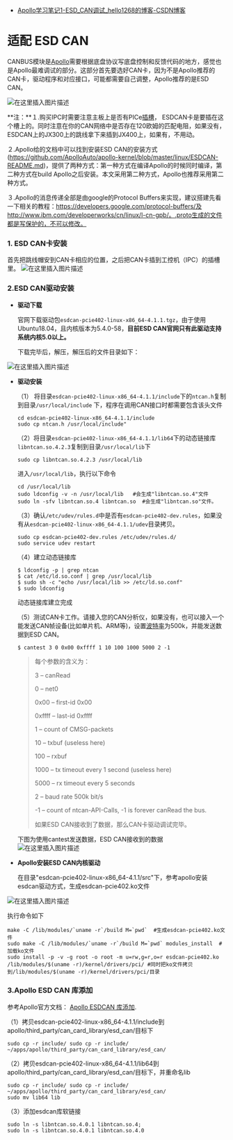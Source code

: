 - [Apollo学习笔记1-ESD_CAN调试_hello1268的博客-CSDN博客](https://blog.csdn.net/hello1268/article/details/113704449)

# 适配 ESD CAN

CANBUS模块是[Apollo](https://so.csdn.net/so/search?q=Apollo&spm=1001.2101.3001.7020)需要根据底盘协议写底盘控制和反馈代码的地方，感觉也是Apollo最难调试的部分。这部分首先要选好CAN卡，因为不是Apollo推荐的CAN卡，驱动程序和对应接口，可能都需要自己调整，Apollo推荐的是ESD CAN。

![在这里插入图片描述](https://img-blog.csdnimg.cn/20210205214908940.png#pic_center)

**注：**１.购买IPC时需要注意主板上是否有PICe[插槽](https://so.csdn.net/so/search?q=插槽&spm=1001.2101.3001.7020)， ESDCAN卡是要插在这个槽上的。同时注意在你的CAN网络中是否存在120欧姆的匹配电阻，如果没有，ESDCAN上的JX300上的跳线拿下来插到JX400上，如果有，不用动。

 ２.Apollo给的文档中可以找到安装ESD CAN的安装方式(https://github.com/ApolloAuto/apollo-kernel/blob/master/linux/ESDCAN-README.md)，提供了两种方式：第一种方式在编译Apollo的时候同时编译，第二种方式在build Apollo之后安装。本文采用第二种方式，Apollo也推荐采用第二种方式。

 ３.Apollo的消息传递全部是由google的Protocol Buffers来实现，建议搭建先看一下相关的教程：https://developers.google.com/protocol-buffers/及http://www.ibm.com/developerworks/cn/linux/l-cn-gpb/。.proto生成的文件都是写保护的，不可以修改。

### 1. ESD CAN卡安装

首先把跳线帽安到CAN卡相应的位置，之后把CAN卡插到工控机（IPC）的插槽里。
![在这里插入图片描述](https://img-blog.csdnimg.cn/20210205215012194.png?x-oss-process=image/watermark,type_ZmFuZ3poZW5naGVpdGk,shadow_10,text_aHR0cHM6Ly9ibG9nLmNzZG4ubmV0L2hlbGxvMTI2OA==,size_16,color_FFFFFF,t_70#pic_center)

### 2.ESD CAN驱动安装

- **驱动下载**

  官网下载驱动包`esdcan-pcie402-linux-x86_64-4.1.1.tgz`，由于使用Ubuntu18.04，且内核版本为5.4.0-58，**目前ESD CAN官网只有此驱动支持系统内核5.0以上。**

  下载完毕后，解压，解压后的文件目录如下：

![在这里插入图片描述](https://img-blog.csdnimg.cn/20210205215138986.png?x-oss-process=image/watermark,type_ZmFuZ3poZW5naGVpdGk,shadow_10,text_aHR0cHM6Ly9ibG9nLmNzZG4ubmV0L2hlbGxvMTI2OA==,size_16,color_FFFFFF,t_70#pic_center)

- **驱动安装**

  （1） 将目录`esdcan-pcie402-linux-x86_64-4.1.1/include`下的`ntcan.h`复制到目录`/usr/local/include` 下，程序在调用CAN接口时都需要包含该头文件

  ```shell
  cd esdcan-pcie402-linux-x86_64-4.1.1/include
  sudo cp ntcan.h /usr/local/include"
  ```

  （2）将目录`esdcan-pcie402-linux-x86_64-4.1.1/lib64`下的动态链接库`libntcan.so.4.2.3`复制到目录`/usr/local/lib`下

  ```shell
  sudo cp libntcan.so.4.2.3 /usr/local/lib
  ```

  进入`/usr/local/lib`，执行以下命令

  ```shell
  cd /usr/local/lib
  sudo ldconfig -v -n /usr/local/lib   #会生成"libntcan.so.4"文件
  sudo ln -sfv libntcan.so.4 libntcan.so  #会生成"libntcan.so"文件。
  ```

  （3）确认`/etc/udev/rules.d`中是否有`esdcan-pcie402-dev.rules`，如果没有从`esdcan-pcie402-linux-x86_64-4.1.1/udev`目录拷贝。

  ```shell
  sudo cp esdcan-pcie402-dev.rules /etc/udev/rules.d/
  sudo service udev restart
  ```

  （4）建立动态链接库

  ```shell
  $ ldconfig -p | grep ntcan
  $ cat /etc/ld.so.conf | grep /usr/local/lib
  $ sudo sh -c "echo /usr/local/lib >> /etc/ld.so.conf"
  $ sudo ldconfig
  ```

  动态链接库建立完成

  （5）测试CAN卡工作。请接入您的CAN分析仪，如果没有，也可以接入一个能发送CAN帧设备(比如单片机、ARM等)，设置[波特率](https://so.csdn.net/so/search?q=波特率&spm=1001.2101.3001.7020)为500k，并能发送数据到ESD CAN。

  ```shell
  $ cantest 3 0 0x00 0xffff 1 10 100 1000 5000 2 -1
  ```

  > 每个参数的含义为：
  >
  > 3 – canRead
  >
  > 0 – net0
  >
  > 0x00 – first-id 0x00
  >
  > 0xffff – last-id 0xffff
  >
  > 1 – count of CMSG-packets
  >
  > 10 – txbuf (useless here)
  >
  > 100 – rxbuf
  >
  > 1000 – tx timeout every 1 second (useless here)
  >
  > 5000 – rx timeout every 5 seconds
  >
  > 2 – baud rate 500k bit/s
  >
  > -1 – count of ntcan-API-Calls, -1 is forever canRead the bus.
  >
  > 如果ESD CAN接收到了数据，那么CAN卡驱动调试完毕。

  下图为使用cantest发送数据，ESD CAN接收到的数据
  ![在这里插入图片描述](https://img-blog.csdnimg.cn/20210205215350430.png?x-oss-process=image/watermark,type_ZmFuZ3poZW5naGVpdGk,shadow_10,text_aHR0cHM6Ly9ibG9nLmNzZG4ubmV0L2hlbGxvMTI2OA==,size_16,color_FFFFFF,t_70#pic_center)

- **Apollo安装ESD CAN内核驱动**

  在目录"esdcan-pcie402-linux-x86_64-4.1.1/src"下，参考apollo安装esdcan驱动方式，生成esdcan-pcie402.ko文件

![在这里插入图片描述](https://img-blog.csdnimg.cn/20210205215427933.png?x-oss-process=image/watermark,type_ZmFuZ3poZW5naGVpdGk,shadow_10,text_aHR0cHM6Ly9ibG9nLmNzZG4ubmV0L2hlbGxvMTI2OA==,size_16,color_FFFFFF,t_70#pic_center)

执行命令如下

```shell
make -C /lib/modules/`uname -r`/build M=`pwd`  #生成esdcan-pcie402.ko文件
sudo make -C /lib/modules/`uname -r`/build M=`pwd` modules_install  #加载ko文件
sudo install -p -v -g root -o root -m u=rw,g=r,o=r esdcan-pcie402.ko /lib/modules/$(uname -r)/kernel/drivers/pci/ #同时把ko文件拷贝到/lib/modules/$(uname -r)/kernel/drivers/pci/目录
```

### 3.Apollo ESD CAN 库添加

参考Apollo官方文档： [Apollo ESDCAN 库添加](https://github.com/ApolloAuto/apollo/tree/master/third_party/can_card_library/esd_can).

（1）拷贝esdcan-pcie402-linux-x86_64-4.1.1/include到apollo/third_party/can_card_library/esd_can/目标下

```shell
sudo cp -r include/ sudo cp -r include/ ~/apps/apollo/third_party/can_card_library/esd_can/
```

（2）拷贝esdcan-pcie402-linux-x86_64-4.1.1/lib64到apollo/third_party/can_card_library/esd_can/目标下，并重命名lib

```shell
sudo cp -r include/ sudo cp -r include/ ~/apps/apollo/third_party/can_card_library/esd_can/
sudo mv lib64 lib
```

（3）添加esdcan库软链接

```shell
sudo ln -s libntcan.so.4.0.1 libntcan.so.4;
sudo ln -s libntcan.so.4.0.1 libntcan.so.4.0
```